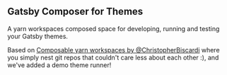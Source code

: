 ## Gatsby Composer for Themes

A yarn workspaces composed space for developing, running and testing your Gatsby themes.

Based on [Composable yarn workspaces by @ChristopherBiscardi](https://www.christopherbiscardi.com/post/composing-yarn-workspaces) where you simply nest git repos that couldn't care less about each other :), and we've added a demo theme runner!



